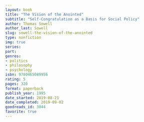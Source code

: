 ```yaml
---
layout: book
title: "The Vision of the Anointed"
subtitle: "Self-Congratulation as a Basis for Social Policy"
author: Thomas Sowell
author_last: Sowell
slug: sowell-the-vision-of-the-anointed
type: nonfiction
img: true
series: 
part: 
genres:
- politics
- philosophy
- psychology
isbn: 9780465089956
rating: 5
pages: 320
format: paperback
publish_year: 1995
date_started: 2019-08-21
date_completed: 2019-09-02
goodreads_id: 3044
favorite: true
---
```

